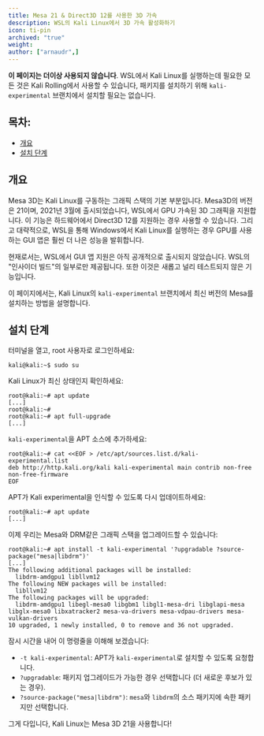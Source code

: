 ```yaml
---
title: Mesa 21 & Direct3D 12를 사용한 3D 가속
description: WSL의 Kali Linux에서 3D 가속 활성화하기
icon: ti-pin
archived: "true"
weight:
author: ["arnaudr",]
---
```


**이 페이지는 더이상 사용되지 않습니다**. WSL에서 Kali Linux를 실행하는데 필요한 모든 것은 Kali Rolling에서 사용할 수 있습니다, 패키지를 설치하기 위해 `kali-experimental` 브랜치에서 설치할 필요는 없습니다.

## 목차:

- [개요](#개요)
- [설치 단계](#설치-단계)

## 개요

Mesa 3D는 Kali Linux를 구동하는 그래픽 스택의 기본 부분입니다. Mesa3D의 버전은 21이며, 2021년 3월에 출시되었습니다, WSL에서 GPU 가속된 3D 그래픽을 지원합니다. 이 기능은 하드웨어에서 Direct3D 12를 지원하는 경우 사용할 수 있습니다. 그리고 대략적으로, WSL을 통해 Windows에서 Kali Linux를 실행하는 경우 GPU를 사용하는 GUI 앱은 훨씬 더 나은 성능을 발휘합니다.

현재로서는, WSL에서 GUI 앱 지원은 아직 공개적으로 출시되지 않았습니다. WSL의 "인사이더 빌드"의 일부로만 제공됩니다. 또한 이것은 새롭고 널리 테스트되지 않은 기능입니다.

이 페이지에서는, Kali Linux의 `kali-experimental` 브랜치에서 최신 버전의 Mesa를 설치하는 방법을 설명합니다.

## 설치 단계

터미널을 열고, root 사용자로 로그인하세요:

```console
kali@kali:~$ sudo su
```

Kali Linux가 최신 상태인지 확인하세요:

```console
root@kali:~# apt update
[...]
root@kali:~#
root@kali:~# apt full-upgrade
[...]
```

`kali-experimental`을 APT 소스에 추가하세요:

```console
root@kali:~# cat <<EOF > /etc/apt/sources.list.d/kali-experimental.list
deb http://http.kali.org/kali kali-experimental main contrib non-free non-free-firmware
EOF
```

APT가 Kali experimental을 인식할 수 있도록 다시 업데이트하세요:

```console
root@kali:~# apt update
[...]
```

이제 우리는 Mesa와 DRM같은 그래픽 스택을 업그레이드할 수 있습니다:

```console
root@kali:~# apt install -t kali-experimental '?upgradable ?source-package("mesa|libdrm")'
[...]
The following additional packages will be installed:
  libdrm-amdgpu1 libllvm12
The following NEW packages will be installed:
  libllvm12
The following packages will be upgraded:
  libdrm-amdgpu1 libegl-mesa0 libgbm1 libgl1-mesa-dri libglapi-mesa libglx-mesa0 libxatracker2 mesa-va-drivers mesa-vdpau-drivers mesa-vulkan-drivers
10 upgraded, 1 newly installed, 0 to remove and 36 not upgraded.
```

잠시 시간을 내어 이 명령줄을 이해해 보겠습니다:
- `-t kali-experimental`: APT가 `kali-experimental`로 설치할 수 있도록 요청합니다.
- `?upgradable`: 패키지 업그레이드가 가능한 경우 선택합니다 (더 새로운 후보가 있는 경우).
- `?source-package("mesa|libdrm")`: `mesa`와 `libdrm`의 소스 패키지에 속한 패키지만 선택합니다.

그게 다입니다, Kali Linux는 Mesa 3D 21을 사용합니다!
